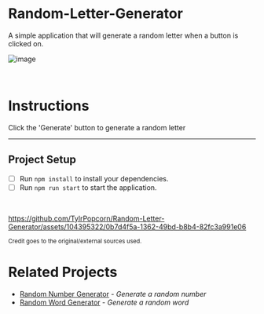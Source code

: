 # Random-Letter-Generator

A simple application that will generate a random letter when a button is clicked on.


![image](https://github.com/TylrPopcorn/Random-Letter-Generator/assets/104395322/269fe7f5-faba-4565-b574-36b68610e510)


<br>

# Instructions
Click the 'Generate' button to generate a random letter

-----
## Project Setup
- [ ] Run `npm install` to install your dependencies.
- [ ] Run `npm run start` to start the application.
<br>


https://github.com/TylrPopcorn/Random-Letter-Generator/assets/104395322/0b7d4f5a-1362-49bd-b8b4-82fc3a991e06

<sup>Credit goes to the original/external sources used.</sup>
<br>

# Related Projects
-  [Random Number Generator](https://github.com/TylrPopcorn/Random-Number-Generator) - *Generate a random number*
-  [Random Word Generator](https://github.com/TylrPopcorn/Random-Word-Generator) - *Generate a random word*


